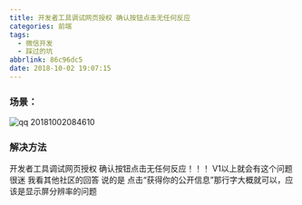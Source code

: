 ```yaml
---
title: 开发者工具调试网页授权 确认按钮点击无任何反应
categories: 前端
tags:
  - 微信开发
  - 踩过的坑
abbrlink: 86c96dc5
date: 2018-10-02 19:07:15
---
```


### 场景：
![qq 20181002084610](https://user-images.githubusercontent.com/22697565/46324116-7347ae80-c624-11e8-9150-286a68773715.png)
### 解决方法
开发者工具调试网页授权 确认按钮点击无任何反应！！！
V1以上就会有这个问题 很迷 我看其他社区的回答 说的是 点击“获得你的公开信息”那行字大概就可以，应该是显示屏分辨率的问题